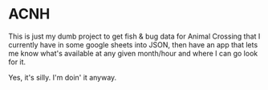 # ACNH

This is just my dumb project to get fish & bug data for Animal Crossing that I currently have in some google sheets into JSON, then have an app that lets me know what's available at any given month/hour and where I can go look for it.

Yes, it's silly.   I'm doin' it anyway.
